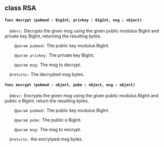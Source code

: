 ## class RSA

#### ```func decrypt (pubmod : BigInt, privkey : BigInt, msg : object)```

&nbsp;&nbsp;&nbsp;&nbsp;```@desc:``` Decrypts the given msg using the given public modulus BigInt and private key BigInt, returning the resulting bytes.

&nbsp;&nbsp;&nbsp;&nbsp;&nbsp;&nbsp;&nbsp;&nbsp;```@param pubmod:``` The public key modulus BigInt.

&nbsp;&nbsp;&nbsp;&nbsp;&nbsp;&nbsp;&nbsp;&nbsp;```@param privkey:``` The private key BigInt.

&nbsp;&nbsp;&nbsp;&nbsp;&nbsp;&nbsp;&nbsp;&nbsp;```@param msg:``` The msg to decrypt.

&nbsp;&nbsp;&nbsp;&nbsp;```@returns:``` The decrypted msg bytes.

#### ```func encrypt (pubmod : object, pube : object, msg : object)```

&nbsp;&nbsp;&nbsp;&nbsp;```@desc:``` Encrypts the given msg using the given public modulus BigInt and public e BigInt, return the resulting bytes.

&nbsp;&nbsp;&nbsp;&nbsp;&nbsp;&nbsp;&nbsp;&nbsp;```@param pubmod:``` The public key modulus BigInt.

&nbsp;&nbsp;&nbsp;&nbsp;&nbsp;&nbsp;&nbsp;&nbsp;```@param pube:``` The public e BigInt.

&nbsp;&nbsp;&nbsp;&nbsp;&nbsp;&nbsp;&nbsp;&nbsp;```@param msg:``` The msg to encrypt.

&nbsp;&nbsp;&nbsp;&nbsp;```@returns:``` the encrytped msg bytes.

